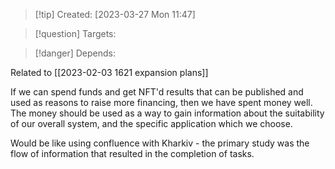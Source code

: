 
>[!tip] Created: [2023-03-27 Mon 11:47]

>[!question] Targets: 

>[!danger] Depends: 

Related to [[2023-02-03 1621 expansion plans]]

If we can spend funds and get NFT'd results that can be published and used as reasons to raise more financing, then we have spent money well.  The money should be used as a way to gain information about the suitability of our overall system, and the specific application which we choose.

Would be like using confluence with Kharkiv - the primary study was the flow of information that resulted in the completion of tasks.